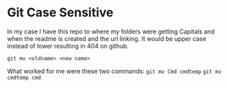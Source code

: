 # Git Case Sensitive
In my case I have this repo to where my folders were getting Capitals and when the readme is created and the url linking. It would be upper case instead of lower resulting in 404 on github.

`git mv <oldname> <new name>`

What worked for me were these two commands:
`git mv Cmd cmdtemp`
`git mv cmdtemp cmd`